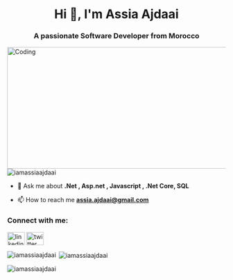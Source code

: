 <h1 align="center">Hi 👋, I'm Assia Ajdaai</h1>
<h3 align="center">A passionate Software Developer from Morocco</h3>
<img align="right" alt="Coding" width="915px" src="https://as1.ftcdn.net/v2/jpg/08/24/71/98/1000_F_824719896_gKb7ueuQjnBROHdABOJMvbiZ1vHX8Xiw.jpg" height="280"/>

<p align="left"> <img src="https://komarev.com/ghpvc/?username=iamassiaajdaai&label=Profile%20views&color=0e75b6&style=flat" alt="iamassiaajdaai" /> </p>

- 💬 Ask me about **.Net , Asp.net , Javascript , .Net Core, SQL**

- 📫 How to reach me **assia.ajdaai@gmail.com**

<h3 align="left">Connect with me:</h3>
<p align="left">
<a href="https://linkedin.com/in/your-profile" target="blank"><img align="center" src="https://cdn.jsdelivr.net/npm/simple-icons@3.0.1/icons/linkedin.svg" alt="linkedin" height="30" width="40" /></a>
<a href="https://twitter.com/your-profile" target="blank"><img align="center" src="https://cdn.jsdelivr.net/npm/simple-icons@3.0.1/icons/twitter.svg" alt="twitter" height="30" width="40" /></a>
</p>

<p><img align="left" src="https://github-readme-stats.vercel.app/api/top-langs?username=iamassiaajdaai&show_icons=true&locale=en&layout=compact" alt="iamassiaajdaai" /></p>

<p>&nbsp;<img align="center" src="https://github-readme-stats.vercel.app/api?username=iamassiaajdaai&show_icons=true&locale=en" alt="iamassiaajdaai" /></p>

<p><img align="center" src="https://github-readme-streak-stats.herokuapp.com/?user=iamassiaajdaai&" alt="iamassiaajdaai" /></p>
